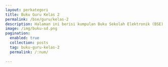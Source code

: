```yaml
---
layout: perkategori
title: Buku Guru Kelas 2
permalink: /bse/guru/kelas-2
description: Halaman ini berisi kumpulan Buku Sekolah Elektronik (BSE) Buku Guru Satuan Pendidikan SD Kelas 2.
image: /img/buku-sd.png
pagination: 
  enabled: true
  collection: posts
  tag: buku-guru-kelas-2
  permalink: /:num/
  
---
```

